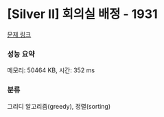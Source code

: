 # [Silver II] 회의실 배정 - 1931 

[문제 링크](https://www.acmicpc.net/problem/1931) 

### 성능 요약

메모리: 50464 KB, 시간: 352 ms

### 분류

그리디 알고리즘(greedy), 정렬(sorting)

